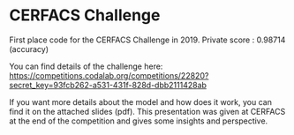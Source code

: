 # CERFACS Challenge

First place code for the CERFACS Challenge in 2019. Private score : 0.98714 (accuracy)

You can find details of the challenge here:  https://competitions.codalab.org/competitions/22820?secret_key=93fcb262-a531-431f-828d-dbb2111428ab

If you want more details about the model and how does it work, you can find it on the attached slides (pdf). This presentation was given at CERFACS at the end of the competition and gives some insights and perspective.
